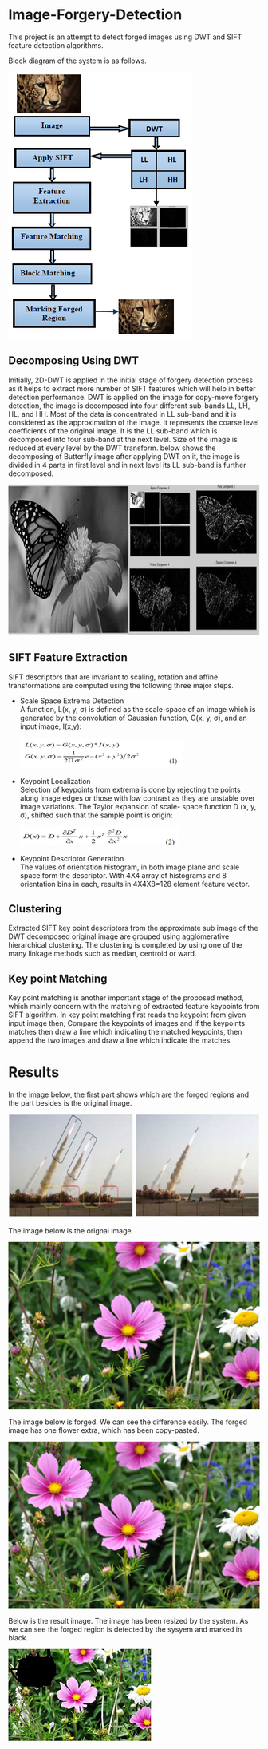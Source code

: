# Image-Forgery-Detection
This project is an attempt to detect forged images using DWT and SIFT feature detection algorithms.

Block diagram of the system is as follows.

![Block Diagram](images/BlockDiagram.png)


## Decomposing Using DWT  

Initially, 2D-DWT is applied in the initial stage of forgery detection process as it helps to extract more number of SIFT features which will help in better detection performance. DWT is applied on the image for copy-move forgery detection, the image is decomposed into four different sub-bands LL, LH, HL, and HH. Most of the data is concentrated in LL sub-band and it is considered as the approximation of the image. It represents the coarse level coefficients of the original image. 
It is the LL sub-band which is decomposed into four sub-band at the next level. Size of the image is reduced at every level by the DWT transform. below shows the decomposing of Butterfly image after applying DWT on it, the image is divided in 4 parts in first level and in next level its LL sub-band is further decomposed.

![Block Diagram](images/1.png)

## SIFT Feature Extraction

SIFT descriptors that are invariant to scaling, rotation and affine transformations are computed using the following three major steps.
* Scale Space Extrema Detection <br />
  A function, L(x, y, σ) is defined as the scale-space of an image which is generated by the convolution of Gaussian function, G(x, y,     σ), and an input image, I(x,y):
  
    ![Block Diagram](images/2.png)
  
 
* Keypoint Localization <br />
  Selection of keypoints from extrema is done by rejecting the points along image edges or those with low contrast as they are unstable   over image variations. The Taylor expansion of scale- space function D (x, y, σ), shifted such that the sample point is origin:
  
  ![Block Diagram](images/3.png)


* Keypoint Descriptor Generation<br />
The values of orientation histogram, in both image plane and scale space form the descriptor. With 4X4 array of histograms and 8 orientation bins in each, results in 4X4X8=128 element feature vector.

## Clustering
Extracted SIFT key point descriptors from the approximate sub image of the DWT decomposed original image are grouped using agglomerative hierarchical clustering. The clustering is completed by using one of the many linkage methods such as median, centroid or ward.

## Key point Matching
Key point matching is another important stage of the proposed method, which mainly concern with the matching of extracted feature keypoints from SIFT algorithm. In key point matching first reads the keypoint from given input image then, Compare the keypoints of images and if the keypoints matches then draw a line which indicating the matched keypoints, then append the two images and draw a line which indicate the matches.


# Results
In the image below, the first part shows which are the forged regions and the part besides is the original image.


 ![result](images/result1.png)
 
 The image below is the orignal image.
 
 
 ![result](images/testimage1.png)
 
 
 The image below is forged. We can see the difference easily. The forged image has one flower extra, which has been copy-pasted.
 
 
 ![result](images/testimageforged.png)
 
 Below is the result image. The image has been resized by the system. As we can see the forged region is detected by the sysyem and  marked in black.
 
 
 ![result](images/testimageforgerydetected.png)
 
 

